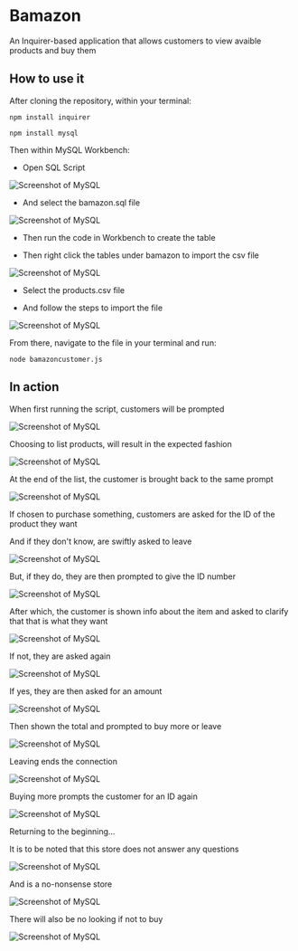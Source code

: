 # Bamazon

An Inquirer-based application that allows customers to view avaible products and buy them

## How to use it

After cloning the repository, within your terminal:

```
npm install inquirer

npm install mysql
```

Then within MySQL Workbench:

* Open SQL Script

![Screenshot of MySQL](https://github.com/FrickittyFrack/bamazon/raw/master/images/mysql.PNG)

* And select the bamazon.sql file

![Screenshot of MySQL](https://github.com/FrickittyFrack/bamazon/raw/master/images/mysql-open.PNG)

* Then run the code in Workbench to create the table

* Then right click the tables under bamazon to import the csv file

![Screenshot of MySQL](https://github.com/FrickittyFrack/bamazon/raw/master/images/mysql-import.PNG)

* Select the products.csv file

* And follow the steps to import the file

![Screenshot of MySQL](https://github.com/FrickittyFrack/bamazon/raw/master/images/mysql-import2.PNG)

From there, navigate to the file in your terminal and run:

```
node bamazoncustomer.js
```

## In action

When first running the script, customers will be prompted

![Screenshot of MySQL](https://github.com/FrickittyFrack/bamazon/raw/master/images/cap-prompt.PNG)

Choosing to list products, will result in the expected fashion

![Screenshot of MySQL](https://github.com/FrickittyFrack/bamazon/raw/master/images/cap-list-products.PNG)

At the end of the list, the customer is brought back to the same prompt

![Screenshot of MySQL](https://github.com/FrickittyFrack/bamazon/raw/master/images/cap-list-products2.PNG)

If chosen to purchase something, customers are asked for the ID of the product they want

And if they don't know, are swiftly asked to leave

![Screenshot of MySQL](https://github.com/FrickittyFrack/bamazon/raw/master/images/cap-select-nope.PNG)

But, if they do, they are then prompted to give the ID number

![Screenshot of MySQL](https://github.com/FrickittyFrack/bamazon/raw/master/images/cap-select-yes.PNG)

After which, the customer is shown info about the item and asked to clarify that that is what they want

![Screenshot of MySQL](https://github.com/FrickittyFrack/bamazon/raw/master/images/cap-choice-made.PNG)

If not, they are asked again

![Screenshot of MySQL](https://github.com/FrickittyFrack/bamazon/raw/master/images/cap-no.PNG)

If yes, they are then asked for an amount

![Screenshot of MySQL](https://github.com/FrickittyFrack/bamazon/raw/master/images/cap-yes.PNG)

Then shown the total and prompted to buy more or leave

![Screenshot of MySQL](https://github.com/FrickittyFrack/bamazon/raw/master/images/cap-bought-item.PNG)

Leaving ends the connection

![Screenshot of MySQL](https://github.com/FrickittyFrack/bamazon/raw/master/images/cap-leave-store.PNG)

Buying more prompts the customer for an ID again

![Screenshot of MySQL](https://github.com/FrickittyFrack/bamazon/raw/master/images/cap-buy-more.PNG)

Returning to the beginning...

It is to be noted that this store does not answer any questions

![Screenshot of MySQL](https://github.com/FrickittyFrack/bamazon/raw/master/images/cap-question.PNG)

And is a no-nonsense store

![Screenshot of MySQL](https://github.com/FrickittyFrack/bamazon/raw/master/images/cap-question2.PNG)

There will also be no looking if not to buy

![Screenshot of MySQL](https://github.com/FrickittyFrack/bamazon/raw/master/images/cap-no-looking.PNG)